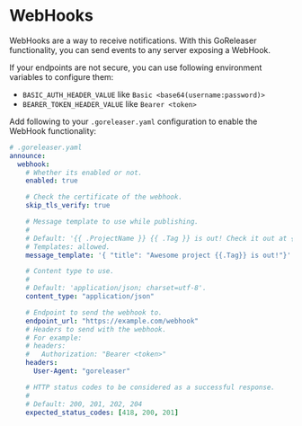 # WebHooks

WebHooks are a way to receive notifications.
With this GoReleaser functionality, you can send events to any server
exposing a WebHook.

If your endpoints are not secure, you can use following environment variables to configure them:

- `BASIC_AUTH_HEADER_VALUE` like `Basic <base64(username:password)>`
- `BEARER_TOKEN_HEADER_VALUE` like `Bearer <token>`

Add following to your `.goreleaser.yaml` configuration to enable the WebHook functionality:

```yaml
# .goreleaser.yaml
announce:
  webhook:
    # Whether its enabled or not.
    enabled: true

    # Check the certificate of the webhook.
    skip_tls_verify: true

    # Message template to use while publishing.
    #
    # Default: '{{ .ProjectName }} {{ .Tag }} is out! Check it out at {{ .ReleaseURL }}'.
    # Templates: allowed.
    message_template: '{ "title": "Awesome project {{.Tag}} is out!"}'

    # Content type to use.
    #
    # Default: 'application/json; charset=utf-8'.
    content_type: "application/json"

    # Endpoint to send the webhook to.
    endpoint_url: "https://example.com/webhook"
    # Headers to send with the webhook.
    # For example:
    # headers:
    #   Authorization: "Bearer <token>"
    headers:
      User-Agent: "goreleaser"

    # HTTP status codes to be considered as a successful response.
    #
    # Default: 200, 201, 202, 204
    expected_status_codes: [418, 200, 201]
```

<!-- md:templates -->
